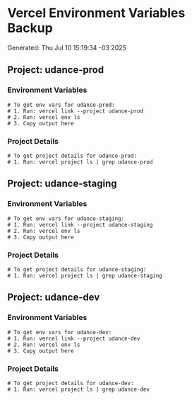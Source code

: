 # Vercel Environment Variables Backup
Generated: Thu Jul 10 15:19:34 -03 2025

## Project: udance-prod

### Environment Variables
```
# To get env vars for udance-prod:
# 1. Run: vercel link --project udance-prod
# 2. Run: vercel env ls
# 3. Copy output here
```

### Project Details
```
# To get project details for udance-prod:
# 1. Run: vercel project ls | grep udance-prod
```

## Project: udance-staging

### Environment Variables
```
# To get env vars for udance-staging:
# 1. Run: vercel link --project udance-staging
# 2. Run: vercel env ls
# 3. Copy output here
```

### Project Details
```
# To get project details for udance-staging:
# 1. Run: vercel project ls | grep udance-staging
```

## Project: udance-dev

### Environment Variables
```
# To get env vars for udance-dev:
# 1. Run: vercel link --project udance-dev
# 2. Run: vercel env ls
# 3. Copy output here
```

### Project Details
```
# To get project details for udance-dev:
# 1. Run: vercel project ls | grep udance-dev
```

